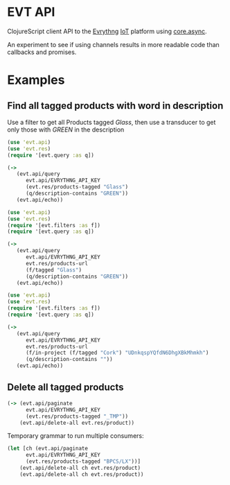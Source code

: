 # EVT API

ClojureScript client API to the [Evrythng](https://evrythng.com) [IoT](https://en.wikipedia.org/wiki/Internet_of_Things) platform using [core.async](https://github.com/clojure/core.async).

An experiment to see if using channels results in more readable code than callbacks and promises.


# Examples

## Find all tagged products with word in description

Use a filter to get all Products tagged _Glass_, then use a
transducer to get only those with _GREEN_ in the description

```clojure
(use 'evt.api)
(use 'evt.res)
(require '[evt.query :as q])

(-> 
   (evt.api/query 
      evt.api/EVRYTHNG_API_KEY 
      (evt.res/products-tagged "Glass")
      (q/description-contains "GREEN"))
   (evt.api/echo))
```

```clojure
(use 'evt.api)
(use 'evt.res)
(require '[evt.filters :as f])
(require '[evt.query :as q])

(-> 
   (evt.api/query 
      evt.api/EVRYTHNG_API_KEY 
      evt.res/products-url
      (f/tagged "Glass")
      (q/description-contains "GREEN"))
   (evt.api/echo))
```


```clojure
(use 'evt.api)
(use 'evt.res)
(require '[evt.filters :as f])
(require '[evt.query :as q])

(-> 
   (evt.api/query 
      evt.api/EVRYTHNG_API_KEY 
      evt.res/products-url
      (f/in-project (f/tagged "Cork") "UDnkqspYQfdN6DhgXBkMhmkh")
      (q/description-contains ""))
   (evt.api/echo))
```



## Delete all tagged products

```clojure
(-> (evt.api/paginate
      evt.api/EVRYTHNG_API_KEY
      (evt.res/products-tagged "_TMP"))
    (evt.api/delete-all evt.res/product))
```

Temporary grammar to run multiple consumers:

```clojure
(let [ch (evt.api/paginate
      evt.api/EVRYTHNG_API_KEY
      (evt.res/products-tagged "BPCS/LX"))]
    (evt.api/delete-all ch evt.res/product)
    (evt.api/delete-all ch evt.res/product))
```